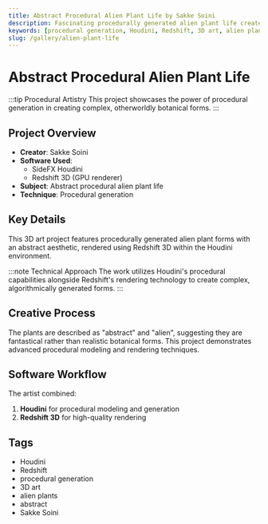 ```yaml
---
title: Abstract Procedural Alien Plant Life by Sakke Soini
description: Fascinating procedurally generated alien plant life created by Sakke Soini using SideFX Houdini and Redshift 3D for advanced 3D art.
keywords: [procedural generation, Houdini, Redshift, 3D art, alien plants, abstract art, Sakke Soini]
slug: /gallery/alien-plant-life
---
```


# Abstract Procedural Alien Plant Life

:::tip Procedural Artistry
This project showcases the power of procedural generation in creating complex, otherworldly botanical forms.
:::

## Project Overview

- **Creator**: Sakke Soini
- **Software Used**:
  - SideFX Houdini
  - Redshift 3D (GPU renderer)
- **Subject**: Abstract procedural alien plant life
- **Technique**: Procedural generation

## Key Details

This 3D art project features procedurally generated alien plant forms with an abstract aesthetic, rendered using Redshift 3D within the Houdini environment.

:::note Technical Approach
The work utilizes Houdini's procedural capabilities alongside Redshift's rendering technology to create complex, algorithmically generated forms.
:::

## Creative Process

The plants are described as "abstract" and "alien", suggesting they are fantastical rather than realistic botanical forms. This project demonstrates advanced procedural modeling and rendering techniques.

## Software Workflow

The artist combined:
1. **Houdini** for procedural modeling and generation
2. **Redshift 3D** for high-quality rendering

## Tags
- Houdini
- Redshift
- procedural generation
- 3D art
- alien plants
- abstract
- Sakke Soini